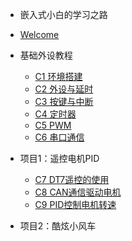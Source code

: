 <!-- docs/_sidebar.md -->
* 嵌入式小白的学习之路

* [Welcome](/)



* 基础外设教程

    * [C1 环境搭建](embedded/2023-06-21-C1-环境搭建.md)
    * [C2 外设与延时](embedded/2023-06-26-C2-外设使用与延时.md)
    * [C3 按键与中断](embedded/2023-06-27-C3-按键与中断.md)
    * [C4 定时器](embedded/2023-07-08-C4-定时器.md)
    * [C5 PWM](embedded/2023-07-09-C5-PWM.md)
    * [C6 串口通信](embedded/2023-07-21-C6-串口通信.md)

* 项目1：遥控电机PID
    * [C7 DT7遥控的使用](embedded/2023-08-08-C7-DT7遥控.md)
    * [C8 CAN通信驱动电机](embedded/2023-08-17-C8-CAN通信与电机驱动.md)
    * [C9 PID控制电机转速](embedded/PID控制电机转速.md)

* 项目2：酷炫小风车


